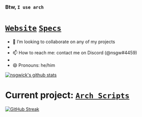 ### Btw, `I use arch`

<!--
**nsgwick/nsgwick** is a ✨ _special_ ✨ repository because its `README.md` (this file) appears on your GitHub profile.

Here are some ideas to get you started:

- 🔭 I’m currently working on ...
- 🌱 I’m currently learning ...
- 👯 I’m looking to collaborate on ...
- 🤔 I’m looking for help with ...
- 💬 Ask me about ...
- 📫 How to reach me: ...
- 😄 Pronouns: ...
- ⚡ Fun fact: ...
-->

# [`Website`](https://nsgw.xyz) [`Specs`](https://nsgw.xyz/specs)

- 👯 I’m looking to collaborate on any of my projects 
- 
- 📫 How to reach me: contact me on Discord (@nsgw#4459)
- 
- 😄 Pronouns: he/him

[![nsgwick's github stats](https://github-readme-stats.vercel.app/api?username=nsgwick&show_icons=true&include_all_commits=true&theme=maroongold)](https://github.com/nsgwick/nsgwick)

# Current project: [`Arch Scripts`](https://github.com/nsgwick/ArchScripts)
[![GitHub Streak](https://github-readme-streak-stats.herokuapp.com/?user=nsgwick&theme=maroongold)](https://git.io/streak-stats)

